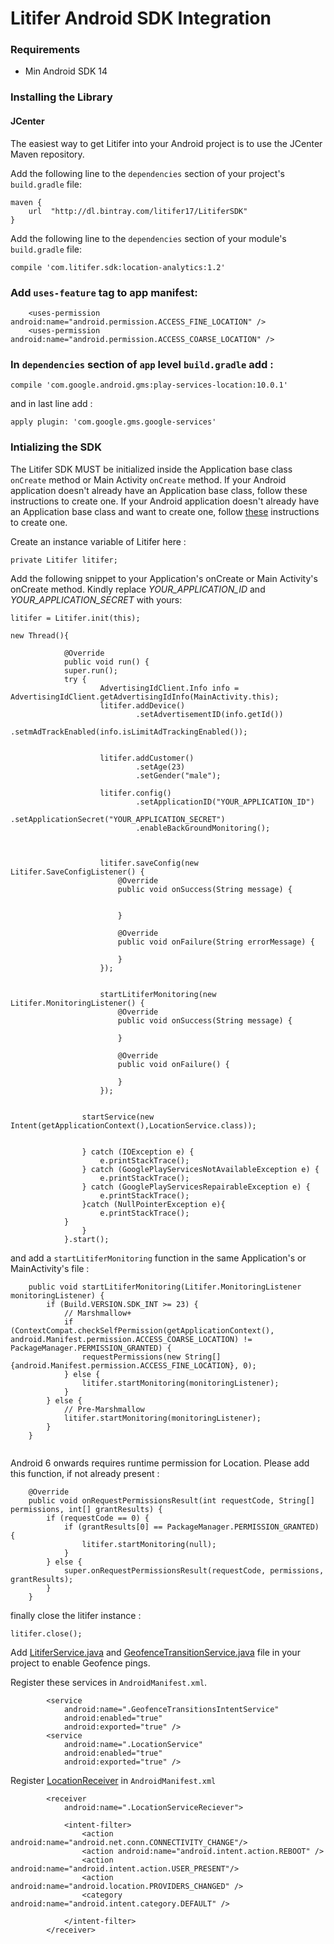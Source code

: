 # Litifer Android SDK Integration

### Requirements

* Min Android SDK 14

### Installing the Library

#### JCenter

The easiest way to get Litifer into your Android project is to use the JCenter Maven repository.

Add the following line to the `dependencies` section of your project's `build.gradle` file:
```
maven {
    url  "http://dl.bintray.com/litifer17/LitiferSDK"
}
```

Add the following line to the `dependencies` section of your module's `build.gradle` file:

```
compile 'com.litifer.sdk:location-analytics:1.2'
```

### Add `uses-feature` tag to app manifest:

```
    <uses-permission android:name="android.permission.ACCESS_FINE_LOCATION" />
    <uses-permission android:name="android.permission.ACCESS_COARSE_LOCATION" />
```
### In `dependencies` section of `app` level `build.gradle` add :
```
compile 'com.google.android.gms:play-services-location:10.0.1'
```

and in last line add :
```
apply plugin: 'com.google.gms.google-services'
```
### Intializing the SDK
The Litifer SDK MUST be initialized inside the Application base class `onCreate` method or Main Activity `onCreate` method. If your Android application doesn't already have an Application base class, follow these instructions to create one.
If your Android application doesn't already have an Application base class and want to create one, follow [these](https://developer.android.com/reference/android/app/Application.html) instructions to create one.

Create an instance variable of Litifer here :
```
private Litifer litifer;
```

Add the following snippet to your Application's onCreate or Main Activity's onCreate method. Kindly replace *YOUR_APPLICATION_ID* and *YOUR_APPLICATION_SECRET* with yours:

```
litifer = Litifer.init(this);

new Thread(){

            @Override
            public void run() {
            super.run();
            try {
                    AdvertisingIdClient.Info info = AdvertisingIdClient.getAdvertisingIdInfo(MainActivity.this);
                    litifer.addDevice()
                            .setAdvertisementID(info.getId())
                            .setmAdTrackEnabled(info.isLimitAdTrackingEnabled());


                    litifer.addCustomer()
                            .setAge(23)
                            .setGender("male");

                    litifer.config()
                            .setApplicationID("YOUR_APPLICATION_ID")
                            .setApplicationSecret("YOUR_APPLICATION_SECRET")
                            .enableBackGroundMonitoring();



                    litifer.saveConfig(new Litifer.SaveConfigListener() {
                        @Override
                        public void onSuccess(String message) {


                        }

                        @Override
                        public void onFailure(String errorMessage) {

                        }
                    });


                    startLitiferMonitoring(new Litifer.MonitoringListener() {
                        @Override
                        public void onSuccess(String message) {

                        }

                        @Override
                        public void onFailure() {

                        }
                    });


                startService(new Intent(getApplicationContext(),LocationService.class));


                } catch (IOException e) {
                    e.printStackTrace();
                } catch (GooglePlayServicesNotAvailableException e) {
                    e.printStackTrace();
                } catch (GooglePlayServicesRepairableException e) {
                    e.printStackTrace();
                }catch (NullPointerException e){
                    e.printStackTrace();
            }
                }
            }.start();

```

and add a `startLitiferMonitoring` function in the same Application's or MainActivity's file : 

```
    public void startLitiferMonitoring(Litifer.MonitoringListener monitoringListener) {
        if (Build.VERSION.SDK_INT >= 23) {
            // Marshmallow+
            if (ContextCompat.checkSelfPermission(getApplicationContext(), android.Manifest.permission.ACCESS_COARSE_LOCATION) != PackageManager.PERMISSION_GRANTED) {
                requestPermissions(new String[]{android.Manifest.permission.ACCESS_FINE_LOCATION}, 0);
            } else {
                litifer.startMonitoring(monitoringListener);
            }
        } else {
            // Pre-Marshmallow
            litifer.startMonitoring(monitoringListener);
        }
    }
    
 ```
 
Android 6 onwards requires runtime permission for Location.  Please add this function, if not already present :

```
    @Override
    public void onRequestPermissionsResult(int requestCode, String[] permissions, int[] grantResults) {
        if (requestCode == 0) {
            if (grantResults[0] == PackageManager.PERMISSION_GRANTED) {
                litifer.startMonitoring(null);
            }
        } else {
            super.onRequestPermissionsResult(requestCode, permissions, grantResults);
        }
    }
```


finally close the litifer instance :

```
litifer.close();
```

Add [LitiferService.java](https://github.com/kishlayk/LitiferAndroidSdk/blob/master/LocationService.java) and [GeofenceTransitionService.java](https://github.com/kishlayk/LitiferAndroidSdk/blob/master/GeofenceTransitionsIntentService.java) file in your project to enable Geofence pings.

Register these services in `AndroidManifest.xml`.

```
        <service
            android:name=".GeofenceTransitionsIntentService"
            android:enabled="true"
            android:exported="true" />
        <service
            android:name=".LocationService"
            android:enabled="true"
            android:exported="true" />
```

Register [LocationReceiver](https://github.com/kishlayk/LitiferAndroidSdk/blob/master/LocationServiceReceiver.java) in `AndroidManifest.xml`

```
        <receiver
            android:name=".LocationServiceReciever">

            <intent-filter>
                <action android:name="android.net.conn.CONNECTIVITY_CHANGE"/>
                <action android:name="android.intent.action.REBOOT" />
                <action android:name="android.intent.action.USER_PRESENT"/>
                <action android:name="android.location.PROVIDERS_CHANGED" />
                <category android:name="android.intent.category.DEFAULT" />

            </intent-filter>
        </receiver>
```




